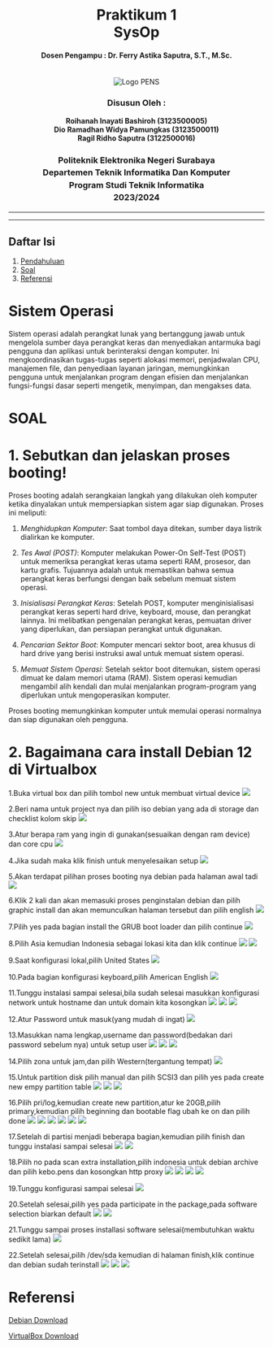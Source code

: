 <div align="center">
  <h1 style="text-align: center;font-weight: bold">Praktikum 1<br>SysOp</h1>
  <h4 style="text-align: center;">Dosen Pengampu : Dr. Ferry Astika Saputra, S.T., M.Sc.</h4>
</div>
<br />
<div align="center">
  <img src="Logo_PENS.png" alt="Logo PENS">
  <h3 style="text-align: center;">Disusun Oleh : </h3>
  <p style="text-align: center;">
    <strong>Roihanah Inayati Bashiroh (3123500005)</strong><br>
    <strong>Dio Ramadhan Widya Pamungkas (3123500011)</strong><br>
    <strong>Ragil Ridho Saputra (3122500016)</strong>
  </p>

  <h3 style="text-align: center;line-height: 1.5">Politeknik Elektronika Negeri Surabaya<br>Departemen Teknik
    Informatika Dan Komputer<br>Program Studi Teknik Informatika<br>2023/2024</h3>
  <hr>
  <hr>
</div>

## Daftar Isi
1. [Pendahuluan](#sistem-operasi)
2. [Soal](#soal)
3. [Referensi](#referensi)


# Sistem Operasi
Sistem operasi adalah perangkat lunak yang bertanggung jawab untuk mengelola sumber daya perangkat keras dan menyediakan
antarmuka bagi pengguna dan aplikasi untuk berinteraksi dengan komputer. Ini mengkoordinasikan tugas-tugas seperti
alokasi memori, penjadwalan CPU, manajemen file, dan penyediaan layanan jaringan, memungkinkan pengguna untuk
menjalankan program dengan efisien dan menjalankan fungsi-fungsi dasar seperti mengetik, menyimpan, dan mengakses data.

# SOAL
# 1. Sebutkan dan jelaskan proses booting!
Proses booting adalah serangkaian langkah yang dilakukan oleh komputer ketika dinyalakan untuk mempersiapkan sistem agar
siap digunakan. Proses ini meliputi:

1. *Menghidupkan Komputer*: Saat tombol daya ditekan, sumber daya listrik dialirkan ke komputer.

2. *Tes Awal (POST)*: Komputer melakukan Power-On Self-Test (POST) untuk memeriksa perangkat keras utama seperti RAM,
prosesor, dan kartu grafis. Tujuannya adalah untuk memastikan bahwa semua perangkat keras berfungsi dengan baik sebelum
memuat sistem operasi.

3. *Inisialisasi Perangkat Keras*: Setelah POST, komputer menginisialisasi perangkat keras seperti hard drive, keyboard,
mouse, dan perangkat lainnya. Ini melibatkan pengenalan perangkat keras, pemuatan driver yang diperlukan, dan persiapan
perangkat untuk digunakan.

4. *Pencarian Sektor Boot*: Komputer mencari sektor boot, area khusus di hard drive yang berisi instruksi awal untuk
memuat sistem operasi.

5. *Memuat Sistem Operasi*: Setelah sektor boot ditemukan, sistem operasi dimuat ke dalam memori utama (RAM). Sistem
operasi kemudian mengambil alih kendali dan mulai menjalankan program-program yang diperlukan untuk mengoperasikan
komputer.

Proses booting memungkinkan komputer untuk memulai operasi normalnya dan siap digunakan oleh pengguna.

# 2. Bagaimana cara install Debian 12 di Virtualbox

1.Buka virtual box dan pilih tombol new untuk membuat virtual device
<img src="picture1.png">

2.Beri nama untuk project nya dan pilih iso debian yang ada di storage dan checklist kolom skip
<img src="picture2.png">

3.Atur berapa ram yang ingin di gunakan(sesuaikan dengan ram device) dan core cpu
<img src="picture3.png">

4.Jika sudah maka klik finish untuk menyelesaikan setup
<img src="picture 4.png">

5.Akan terdapat pilihan proses booting nya debian pada halaman awal tadi
<img src="picture 5.png">

6.Klik 2 kali dan akan memasuki proses penginstalan debian dan pilih graphic install dan akan memunculkan halaman
tersebut dan pilih english
<img src="picture 6.png">

7.Pilih yes pada bagian install the GRUB boot loader dan pilih continue
<img src="picture 7.png">

8.Pilih Asia kemudian Indonesia sebagai lokasi kita dan klik continue
<img src="picture 8.png">
<img src="picture 9.png">

9.Saat konfigurasi lokal,pilih United States
<img src="picture 10.png">

10.Pada bagian konfigurasi keyboard,pilih American English
<img src="picture 11.png">

11.Tunggu instalasi sampai selesai,bila sudah selesai masukkan konfigurasi network untuk hostname dan untuk domain kita kosongkan
<img src="picture 12.png">
<img src="picture 13.png">
<img src="picture 14.png">

12.Atur Password untuk masuk(yang mudah di ingat)
<img src="picture 15.png">

13.Masukkan nama lengkap,username dan password(bedakan dari password sebelum nya) untuk setup user
<img src="picture 16.png">
<img src="picture 17.png">
<img src="picture 18.png">

14.Pilih zona untuk jam,dan pilih Western(tergantung tempat)
<img src="picture 19.png">

15.Untuk partition disk pilih manual dan pilih SCSI3 dan pilih yes pada create new empy partition table
<img src="picture 20.png">
<img src="picture 21.png">
<img src="picture 22.png">

16.Pilih pri/log,kemudian create new partition,atur ke 20GB,pilih primary,kemudian pilih beginning dan bootable flag ubah ke on dan pilih done
<img src="picture 23.png">
<img src="picture 24.png">
<img src="picture 25.png">
<img src="picture 26.png">
<img src="picture 27.png">
<img src="picture 28.png">

17.Setelah di partisi menjadi beberapa bagian,kemudian pilih finish dan tunggu instalasi sampai selesai
<img src="picture 29.png">
<img src="picture 30.png">

18.Pilih no pada scan extra installation,pilih indonesia untuk debian archive dan pilih kebo.pens dan kosongkan http
proxy
<img src="picture 31.png">
<img src="picture 32.png">
<img src="picture 33.png">
<img src="picture 34.png">

19.Tunggu konfigurasi sampai selesai
<img src="picture 35.png">

20.Setelah selesai,pilih yes pada participate in the package,pada software selection biarkan default
<img src="picture 36.png">
<img src="picture 37.png">

21.Tunggu sampai proses installasi software selesai(membutuhkan waktu sedikit lama)
<img src="picture 38.png">

22.Setelah selesai,pilih /dev/sda kemudian di halaman finish,klik continue dan debian sudah terinstall
<img src="picture 39.png">
<img src="picture 40.png">
<img src="picture 41.png">

# Referensi

  [Debian Download](https://www.debian.org/download)

  [VirtualBox Download](https://www.virtualbox.org/wiki/Downloads)

  

  
